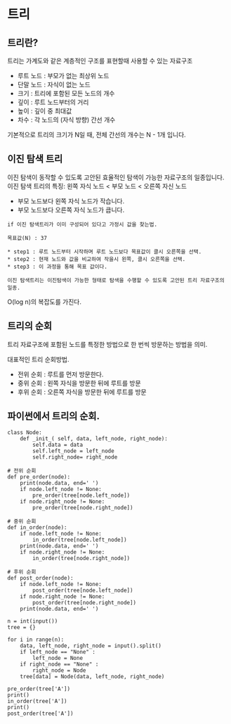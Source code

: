 # 트리


## 트리란?
트리는 가계도와 같은 계층적인 구조를 표현할때 사용할 수 있는 자료구조

* 루트 노드 : 부모가 없는 최상위 노드
* 단말 노드 : 자식이 없는 노드
* 크기 : 트리에 포함된 모든 노드의 개수
* 깊이 : 루트 노드부터의 거리
* 높이 : 깊이 중 최대값
* 차수 : 각 노드의 (자식 방향) 간선 개수

기본적으로 트리의 크기가 N일 때, 전체 간선의 개수는 N - 1개 입니다.


## 이진 탐색 트리

이진 탐색이 동작할 수 있도록 고안된 효율적인 탐색이 가능한 자료구조의 일종입니다.
이진 탐색 트리의 특징: 왼쪽 자식 노드 < 부모 노드 < 오른쪽 자신 노드
* 부모 노드보다 왼쪽 자식 노드가 작습니다.
* 부모 노드보다 오른쪽 자식 노드가 큽니다.

```
if 이진 탐색트리가 이미 구성되어 있다고 가정시 값을 찾는법. 

목표값(N) : 37

* step1 : 루트 노드부터 시작하며 루트 노드보다 목표값이 클시 오른쪽을 선택.
* step2 : 현재 노드와 값을 비교하여 작을시 왼쪽, 클시 오른쪽을 선택.
* step3 : 이 과정을 통해 목표 값이다.

이진 탐색트리는 이진탐색이 가능한 형태로 탐색을 수행할 수 있도록 고안된 트리 자료구조의 일종.
```
O(log n)의 복잡도를 가진다.

## 트리의 순회
트리 자료구조에 포함된 노드를 특정한 방법으로 한 번씩 방문하는 방법을 의미.

대표적인 트리 순회방법.
* 전위 순회 : 루트를 먼저 방문한다.
* 중위 순회 : 왼쪽 자식을 방문한 뒤에 루트를 방문
* 후위 순회 : 오른쪽 자식을 방문한 뒤에 루트를 방문

## 파이썬에서 트리의 순회.

```
class Node:
    def _init_( self, data, left_node, right_node):
        self.data = data
        self.left_node = left_node
        self.right_node= right_node

# 전위 순회
def pre_order(node):
    print(node.data, end=' ')
    if node.left_node != None:
        pre_order(tree[node.left_node])
    if node.right_node != None:
        pre_order(tree[node.right_node])

# 중위 순회
def in_order(node):
    if node.left_node != None:
        in_order(tree[node.left_node])
    print(node.data, end=' ')
    if node.right_node != None:
        in_order(tree[node.right_node])

# 후위 순회
def post_order(node):
    if node.left_node != None:
        post_order(tree[node.left_node])
    if node.right_node != None:
        post_order(tree[node.right_node])
    print(node.data, end=' ')

n = int(input())
tree = {}

for i in range(n):
    data, left_node, right_node = input().split()
    if left_node == "None" :
        left_node = None
    if right_node == "None" :
        right_node = Node
    tree[data] = Node(data, left_node, right_node)

pre_order(tree['A'])
print()
in_order(tree['A'])
print()
post_order(tree['A'])
```